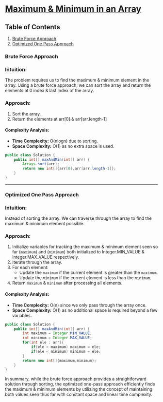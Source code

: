 # [Maximum & Minimum in an Array](https://www.geeksforgeeks.org/problems/find-minimum-and-maximum-element-in-an-array4428/1)

## Table of Contents
1. [Brute Force Approach](#brute-force-approach)
2. [Optimized One Pass Approach](#optimized-one-pass-approach)

### Brute Force Approach

### Intuition:

The problem requires us to find the maximum & minimum element in the array. Using a brute force approach, we can sort the array and return the elements at 0 index & last index of the array.

### Approach:

1. Sort the array.
2. Return the elements at arr[0] & arr[arr.length-1]

#### Complexity Analysis:
- **Time Complexity:** O(nlogn) due to sorting.
- **Space Complexity:** O(1) as no extra space is used.

```java
public class Solution {
    public int[] maxAndMin(int[] arr) {
        Arrays.sort(arr);
        return new int[]{arr[0],arr[arr.length-1]};
    }
}
```

---

### Optimized One Pass Approach

### Intuition:

Instead of sorting the array. We can traverse through the array to find the maximum & minimum element possible.

### Approach:

1. Initialize variables for tracking the maximum & minimum element seen so far (`maximum`) and (`minimum`) both initialized to Integer.MIN_VALUE & Integer.MAX_VALUE respectively.
2. Iterate through the array.
3. For each element:
   - Update the `maximum` if the current element is greater than the `maximum`.
   - Update the `minimum` if the current element is less than the `minimum`.
4. Return `maximum` & `minimum` after processing all elements.

#### Complexity Analysis:
- **Time Complexity:** O(n) since we only pass through the array once.
- **Space Complexity:** O(1) as no additional space is required beyond a few variables.

```java
public class Solution {
    public int[] maxAndMin(int[] arr) {
        int maximum = Integer.MIN_VALUE;
        int minimum = Integer.MAX_VALUE;
        for(int ele : arr){
            if(ele > maximum) maximum = ele;
            if(ele < minimum) minimum = ele;
        }
        return new int[]{maximum,minimum};
    }
}
```

In summary, while the brute force approach provides a straightforward solution through sorting, the optimized one-pass approach efficiently finds the maximum & minimum elements by utilizing the concept of maintaining both values seen thus far with constant space and linear time complexity.
